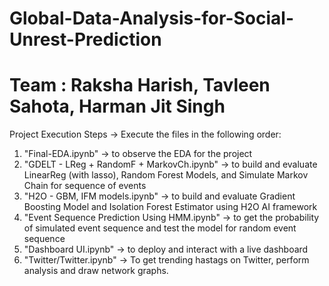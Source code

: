 # Global-Data-Analysis-for-Social-Unrest-Prediction


# Team : Raksha Harish, Tavleen Sahota, Harman Jit Singh

Project Execution Steps -> Execute the files in the following order:
1. "Final-EDA.ipynb" -> to observe the EDA for the project
2. "GDELT - LReg + RandomF + MarkovCh.ipynb" -> to build and evaluate LinearReg (with lasso), Random Forest Models, and Simulate Markov Chain for sequence of events
3. "H2O - GBM, IFM models.ipynb" -> to build and evaluate Gradient Boosting Model and Isolation Forest Estimator using H2O AI framework
4. "Event Sequence Prediction Using HMM.ipynb" -> to get the probability of simulated event sequence and test the model for random event sequence
5. "Dashboard UI.ipynb" -> to deploy and interact with a live dashboard
6. "Twitter/Twitter.ipynb" -> To get trending hastags on Twitter, perform analysis and draw network graphs. 
